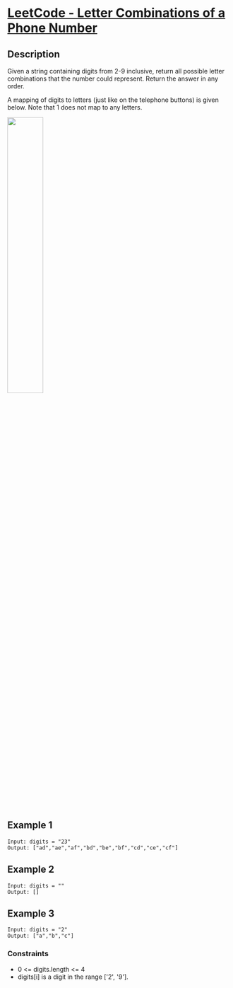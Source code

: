 # [LeetCode - Letter Combinations of a Phone Number](https://leetcode.com/problems/letter-combinations-of-a-phone-number/)

## Description
Given a string containing digits from 2-9 inclusive, return all possible letter combinations that the number could represent. Return the answer in any order.

A mapping of digits to letters (just like on the telephone buttons) is given below. Note that 1 does not map to any letters.

<img src="https://assets.leetcode.com/uploads/2022/03/15/1200px-telephone-keypad2svg.png" width="40%" height="40%">


## Example 1
```
Input: digits = "23"
Output: ["ad","ae","af","bd","be","bf","cd","ce","cf"]
```

## Example 2
```
Input: digits = ""
Output: []
```

## Example 3
```
Input: digits = "2"
Output: ["a","b","c"]
```

### Constraints
  * 0 <= digits.length <= 4
  * digits[i] is a digit in the range ['2', '9'].

